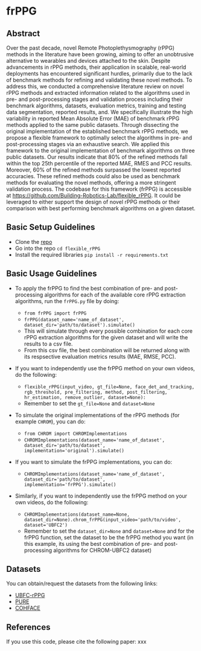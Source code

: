 # frPPG

## Abstract
Over the past decade, novel Remote Photoplethysmography (rPPG) methods in the literature have been growing, aiming to offer an unobtrusive alternative to wearables and devices attached to the skin. Despite advancements in rPPG methods, their application in scalable, real-world deployments has encountered significant hurdles, primarily due to the lack of benchmark methods for refining and validating these novel methods. To address this, we conducted a comprehensive literature review on novel rPPG methods and extracted information related to the algorithms used in pre- and post-processing stages and validation process including their benchmark algorithms, datasets, evaluation metrics, training and testing data segmentation, reported results, and. We specifically illustrate the high variability in reported Mean Absolute Error (MAE) of benchmark rPPG methods applied to the same public datasets. Through dissecting the original implementation of the established benchmark rPPG methods, we propose a flexible framework to optimally select the algorithms in pre- and post-processing stages via an exhaustive search. We applied this framework to the original implementation of benchmark algorithms on three public datasets. Our results indicate that 80% of the refined methods fall within the top 25th percentile of the reported MAE, RMES and PCC results. Moreover, 60% of the refined methods surpassed the lowest reported accuracies. These refined methods could also be used as benchmark methods for evaluating the novel methods, offering a more stringent validation process. The codebase for this framework (frPPG) is accessible at https://github.com/Building-Robotics-Lab/flexible_rPPG. It could be leveraged to either support the design of novel rPPG methods or their comparison with best performing benchmark algorithms on a given dataset. 

## Basic Setup Guidelines
- Clone the [repo](https://github.com/Building-Robotics-Lab/flexible_rPPG)
- Go into the repo `cd flexible_rPPG`
- Install the required libraries `pip install -r requirements.txt`

## Basic Usage Guidelines
- To apply the frPPG to find the best combination of pre- and post-processing algorithms for each of the available core rPPG extraction algorithms, run the `frPPG.py` file by doing:
  - `from frPPG import frPPG`
  - `frPPG(dataset_name='name_of_dataset', dataset_dir='path/to/dataset').simulate()`
  - This will simulate through every possible combination for each core rPPG extraction algorithms for the given dataset and will write the results to a csv file.
  - From this csv file, the best combination will be returned along with its respsective evaluation metrics results (MAE, RMSE, PCC). 
- If you want to independently use the frPPG method on your own videos, do the following:
  - `flexible_rPPG(input_video, gt_file=None, face_det_and_tracking, rgb_threshold, pre_filtering, method, post_filtering, hr_estimation, remove_outlier, dataset=None):`
  - Remember to set the `gt_file=None` and `dataset=None`

- To simulate the original implementations of the rPPG methods (for example `CHROM`), you can do:
  - `from CHROM import CHROMImplementations`
  - `CHROMImplementations(dataset_name='name_of_dataset', dataset_dir='path/to/dataset', implementation='original').simulate()`
- If you want to simulate the frPPG implementations, you can do:
  - `CHROMImplementations(dataset_name='name_of_dataset', dataset_dir='path/to/dataset', implementation='frPPG').simulate()`
- Similarly, if you want to independently use the frPPG method on your own videos, do the following:
  - `CHROMImplementations(dataset_name=None, dataset_dir=None).chrom_frPPG(input_video='path/to/video', dataset='UBFC2')`
  - Remember to set the `dataset_dir=None` and `dataset=None` and for the frPPG function, set the dataset to be the frPPG method you want (in this example, its using the best combination of pre- and post-processing algorithms for CHROM-UBFC2 dataset)

## Datasets
You can obtain/request the datasets from the following links:
- [UBFC-rPPG](https://sites.google.com/view/ybenezeth/ubfcrppg)
- [PURE](https://www.tu-ilmenau.de/universitaet/fakultaeten/fakultaet-informatik-und-automatisierung/profil/institute-und-fachgebiete/institut-fuer-technische-informatik-und-ingenieurinformatik/fachgebiet-neuroinformatik-und-kognitive-robotik/data-sets-code/pulse-rate-detection-dataset-pure)
- [COHFACE](https://www.idiap.ch/en/scientific-research/data/cohface)

## References
If you use this code, please cite the following paper:
xxx